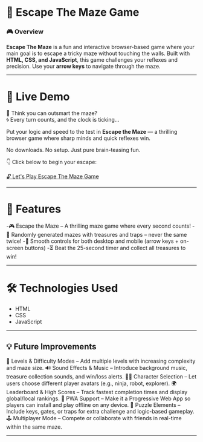 # 🚪 Escape The Maze Game
<h3> 🎮 Overview </h3>

**Escape The Maze** is a fun and interactive browser-based game where your main goal is to escape a tricky maze without touching the walls.
Built with **HTML, CSS, and JavaScript**, this game challenges your reflexes and precision.
Use your **arrow keys** to navigate through the maze.

-----

#  🚀 Live Demo 

🧠 Think you can outsmart the maze?  
🌀 Every turn counts, and the clock is ticking...

Put your logic and speed to the test in **Escape the Maze** — a thrilling browser game where sharp minds and quick reflexes win.

No downloads. No setup. Just pure brain-teasing fun.  

👇 Click below to begin your escape:

[🔓 Let's Play Escape The Maze Game](https://soumya880.github.io/Escape-The-Maze-Game/)

---

# 📱 Features

-🎮 Escape the Maze – A thrilling maze game where every second counts!
-🧠 Randomly generated mazes with treasures and traps – never the same twice!
-👾 Smooth controls for both desktop and mobile (arrow keys + on-screen buttons)
-⏳ Beat the 25-second timer and collect all treasures to win!

----

# 🛠️ Technologies Used

- HTML
- CSS
- JavaScript 
----

## 💡 Future Improvements

🚀 Levels & Difficulty Modes – Add multiple levels with increasing complexity and maze size.
🔊 Sound Effects & Music – Introduce background music, treasure collection sounds, and win/loss alerts.
🧑‍🎨 Character Selection – Let users choose different player avatars (e.g., ninja, robot, explorer).
🌍 Leaderboard & High Scores – Track fastest completion times and display global/local rankings.
📱 PWA Support – Make it a Progressive Web App so players can install and play offline on any device.
🧩 Puzzle Elements – Include keys, gates, or traps for extra challenge and logic-based gameplay.
🕹️ Multiplayer Mode – Compete or collaborate with friends in real-time within the same maze.

----
